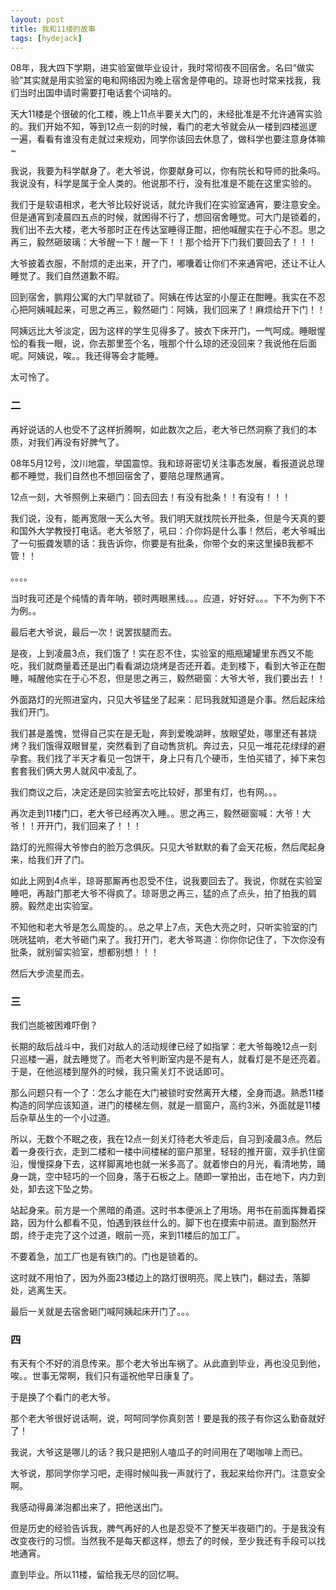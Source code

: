 ```yaml
---
layout: post
title: 我和11楼的故事
tags: [hydejack]
---
```


08年，我大四下学期，进实验室做毕业设计，我时常彻夜不回宿舍。名曰“做实验”其实就是用实验室的电和网络因为晚上宿舍是停电的。琼哥也时常来找我，我们当时出国申请时需要打电话套个词啥的。

天大11楼是个很破的化工楼，晚上11点半要关大门的，未经批准是不允许通宵实验的。我们开始不知，等到12点一刻的时候，看门的老大爷就会从一楼到四楼巡逻一遍，看看有谁没有走就过来规劝，同学你该回去休息了，做科学也要注意身体嘛~

我说，我要为科学献身了。老大爷说，你要献身可以，你有院长和导师的批条吗。我说没有，科学是属于全人类的。他说那不行，没有批准是不能在这里实验的。

我们于是软语相求，老大爷比较好说话，就允许我们在实验室通宵，要注意安全。但是通宵到凌晨四五点的时候，就困得不行了，想回宿舍睡觉。可大门是锁着的，我们出不去大楼，老大爷那时正在传达室睡得正酣，把他喊醒实在于心不忍。思之再三，毅然砸玻璃：大爷醒一下！醒一下！！那个给开下门我们要回去了！！！

大爷披着衣服，不耐烦的走出来，开了门，嘟囔着让你们不来通宵吧，还让不让人睡觉了。我们自然道歉不暇。

回到宿舍，鹏翔公寓的大门早就锁了。阿姨在传达室的小屋正在酣睡。我实在不忍心把阿姨喊起来，可思之再三，毅然砸门：阿姨，我们回来了！麻烦给开下门！！

阿姨远比大爷淡定，因为这样的学生见得多了。披衣下床开门，一气呵成。睡眼惺忪的看我一眼，说，你去那里签个名，哦那个什么琼的还没回来？我说他在后面呢。阿姨说，唉。。我还得等会才能睡。

太可怜了。

### 二

再好说话的人也受不了这样折腾啊，如此数次之后，老大爷已然洞察了我们的本质，对我们再没有好脾气了。

08年5月12号，汶川地震，举国震惊。我和琼哥密切关注事态发展，看报道说总理都不睡觉，我们自然也不想回宿舍了，要陪总理熬通宵。

12点一刻，大爷照例上来砸门：回去回去！有没有批条！！有没有！！！

我们说，没有，能再宽限一天么大爷。我们明天就找院长开批条，但是今天真的要和国外大学教授打电话。老大爷怒了，吼曰：介你妈是什么事！然后，老大爷喊出了一句振聋发聩的话：我告诉你，你要是有批条，你带个女的来这里操B我都不管！！

。。。。

当时我可还是个纯情的青年呐，顿时两眼黑线。。。应道，好好好。。。下不为例下不为例。。

最后老大爷说，最后一次！说罢拔腿而去。

是夜，上到凌晨3点，我们饿了！实在忍不住，实验室的瓶瓶罐罐里东西又不能吃，我们就商量着还是出门看看湖边烧烤是否还开着。走到楼下，看到大爷正在酣睡，喊醒他实在于心不忍，但是思之再三，毅然砸窗：大爷大爷，我们要出去！！

外面路灯的光照进室内，只见大爷猛坐了起来：尼玛我就知道是介事。然后起床给我们开门。

我们甚是羞愧，觉得自己实在是无耻，奔到爱晚湖畔，放眼望处，哪里还有甚烧烤？我们饿得双眼冒星，突然看到了自动售货机。奔过去，只见一堆花花绿绿的避孕套。我们找了半天才看见一包饼干，身上只有几个硬币，生怕买错了，掉下来包套套我们俩大男人就风中凌乱了。

我们商议之后，决定还是回实验室去吃比较好，那里有灯，也有网。。。

再次走到11楼门口，老大爷已经再次入睡。。思之再三，毅然砸窗喊：大爷！大爷！！开开门，我们回来了！！！

路灯的光照得大爷惨白的脸万念俱灰。只见大爷默默的看了会天花板，然后爬起身来，给我们开了门。

如此上网到4点半，琼哥那厮再也忍受不住，说我要回去了。我说，你就在实验室睡吧，再敲门那老大爷不得疯了。琼哥思之再三，猛的点了点头，拍了拍我的肩膀。毅然走出实验室。

不知他和老大爷是怎么周旋的。。总之早上7点，天色大亮之时，只听实验室的门咣咣猛响，老大爷砸门来了。我打开门，老大爷骂道：你你你记住了，下次你没有批条，就别留实验室，想都别想！！！

然后大步流星而去。

### 三

我们岂能被困难吓倒？

长期的敌后战斗中，我们对敌人的活动规律已经了如指掌：老大爷每晚12点一刻只巡楼一遍，就去睡觉了。而老大爷判断室内是不是有人，就看灯是不是还亮着。于是，在他巡楼到屋外的时候，我只需关灯不说话即可。

那么问题只有一个了：怎么才能在大门被锁时安然离开大楼，全身而退。熟悉11楼构造的同学应该知道，进门的楼梯左侧，就是一扇窗户，高约3米，外面就是11楼后杂草丛生的一个小过道。

所以，无数个不眠之夜，我在12点一刻关灯待老大爷走后，自习到凌晨3点。然后着一身夜行衣，走到二楼和一楼中间楼梯的窗户那里，轻轻的推开窗，双手扒住窗沿，慢慢探身下去，这样脚离地也就一米多高了。就着惨白的月光，看清地势，踊身一跳，空中轻巧的一个回身，落于石板之上。随即一掌拍出，击在地下，内力到处，卸去这下坠之势。

站起身来。前方是一个黑暗的甬道。这时书本便派上了用场。用书在前面挥舞着探路，因为什么都看不见，怕遇到铁丝什么的。脚下也在摸索中前进。直到豁然开朗，终于走完了这个过道，眼前一亮，来到11楼后的加工厂。

不要着急，加工厂也是有铁门的。门也是锁着的。

这时就不用怕了，因为外面23楼边上的路灯很明亮。爬上铁门，翻过去，落脚处，逃离生天。

最后一关就是去宿舍砸门喊阿姨起床开门了。。。

### 四

有天有个不好的消息传来。那个老大爷出车祸了。从此直到毕业，再也没见到他，唉。。世事无常啊，我们只有遥祝他早日康复了。

于是换了个看门的老大爷。

那个老大爷很好说话啊，说，呵呵同学你真刻苦！要是我的孩子有你这么勤奋就好了！

我说，大爷这是哪儿的话？我只是把别人嗑瓜子的时间用在了喝咖啡上而已。

大爷说，那同学你学习吧，走得时候叫我一声就行了，我起来给你开门。注意安全啊。

我感动得鼻涕泡都出来了，把他送出门。

但是历史的经验告诉我，脾气再好的人也是忍受不了整天半夜砸门的。于是我没有改变夜行的习惯。当然我不是每天都这样，想去了的时候，至少我还有手段可以找地通宵。

直到毕业。所以11楼，留给我无尽的回忆啊。